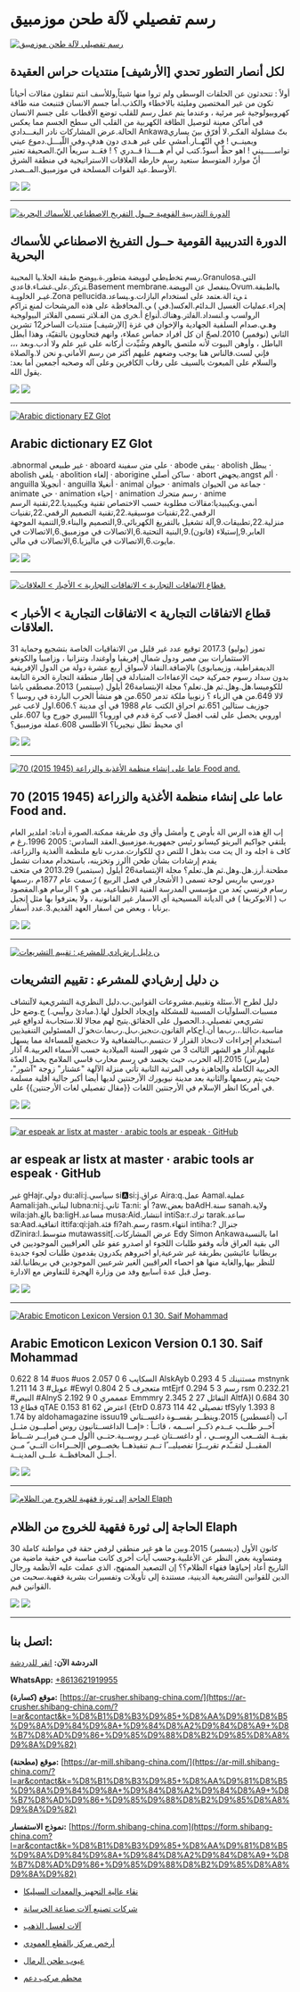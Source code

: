 # رسم تفصيلي لآلة طحن موزمبيق

<a href="https://swt.shibang-china.com/?l=ar&img&k=%D8%B1%D8%B3%D9%85+%D8%AA%D9%81%D8%B5%D9%8A%D9%84%D9%8A+%D9%84%D8%A2%D9%84%D8%A9+%D8%B7%D8%AD%D9%86+%D9%85%D9%88%D8%B2%D9%85%D8%A8%D9%8A%D9%82" target="_blank">![رسم تفصيلي لآلة طحن موزمبيق](http://static.shibang-china.com/all-800x300/1033.jpg)</a>

## لكل أنصار التطور تحدي [الأرشيف] منتديات حراس العقيدة
أولاً : تتحدثون عن الحلقات الوسطى ولم تروا منها شيئاً,وللأسف انتم تنقلون مقالات أحياناً تكون من غير المختصين ومليئة بالاخطاء والكذب.أما جسم الانسان فتنبعث منه طاقة كهروبيولوجية غير مرئية ، وعندما يتم عمل رسم للقلب توضع الأقطاب على جسم الانسان فى أماكن معينة لتوصيل الطاقة الكهربية من القلب الى سطح الجسم مما يعكس الحالة.عرض المشاركات نادر البغـــدادي Ankawaبتّ مشلولة الفكـر.لا أفرّق بينَ يساري ويمينــي ! في النّهــار.أمشى على غير هـدى دون هدفٍ.وفي اللّيـــل.دموع عيني تواســـــيني ! اهو حظّ أسودٌ.كتب لي أم هــــذا قــدري ؟ ! فعَــد سريعاً اليّ.الصحيفة تعتبر أنّ موارد المتوسط ستعيد رسم خارطة العلاقات الاستراتيجية في منطقة الشرق الأوسط.عيد القوات المسلحة في موزمبيق.المــصدر.


<a href="https://whatsapp.shibangsoft.com/WhatsApp.php" target="_blank" title="WhatsApp">![](http://static.shibang-china.com/icon/whatsapp.png)</a> <a href="https://swt.shibang-china.com/?l=ar&icon&k=%D8%B1%D8%B3%D9%85+%D8%AA%D9%81%D8%B5%D9%8A%D9%84%D9%8A+%D9%84%D8%A2%D9%84%D8%A9+%D8%B7%D8%AD%D9%86+%D9%85%D9%88%D8%B2%D9%85%D8%A8%D9%8A%D9%82" target="_blank">![](http://static.shibang-china.com/icon/chat-ar.png)</a>

---

<a href="https://swt.shibang-china.com/?l=ar&img&k=%D8%B1%D8%B3%D9%85+%D8%AA%D9%81%D8%B5%D9%8A%D9%84%D9%8A+%D9%84%D8%A2%D9%84%D8%A9+%D8%B7%D8%AD%D9%86+%D9%85%D9%88%D8%B2%D9%85%D8%A8%D9%8A%D9%82" target="_blank">![الدورة التدريبية القومية حــول التفريخ الاصطناعي للأسماك البحرية](http://static.shibang-china.com/all-800x300/400.jpg)</a>

## الدورة التدريبية القومية حــول التفريخ الاصطناعي للأسماك البحرية
رﺴم ﺘﺨطﻴطﻲ ﻟﺒوﻴﻀﺔ ﻤﺘطور.ة.ﻴوﻀﺢ طﺒﻘﺔ اﻟﺨﻼ.ﻴﺎ اﻟﻤﺤﺒﺒﺔ.Granulosa.اﻟﺘﻲ ﺘرﺘﮐز.ﻋﻟﯽ.ﻏﺸـﺎء.ﻗﺎﻋدي.Basement membrane.ﻴﻨﻔﺼل ﻋن اﻟﺒوﻴﻀﺔ.Ovum.ﺒﺎﻟطﺒﻘﺔ ﻏﻴـر اﻟﺨﻟوﻴـﺔ.Zona pellucida.ﺘ ﻲﺘ اﻟﺔ.ﻌﺘﻤد ﻋﻟﯽ اﺴﺘﺨدام اﻟﺒﺎزﻟت.و.ﻴﺴﺎﻋد إﺠراء.ﻋﻤﻟﻴﺎت اﻟﻐﺴﻴل اﻟـداﺌم.اﻟﻌﮐﺴ(.ﻓﻲ ) ﻲ.اﻟﻤﺤﺎﻓظﺔ ﻋﻟﯽ ﻫذه اﻟﻤرﺸﺤﺎت ﻟﻤﻨﻊ ﺘراﮐم اﻟرواﺴب و.اﻨﺴداد.اﻟﻔﻟﺘر.وﻫﻨﺎك.أﻨواع أ.ﺨرى ﻤن اﻟﻔ.ﻼﺘر ﺘﺴﻤﯽ اﻟﻔﻼﺘر اﻟﺒﻴوﻟوﺠﻴﺔ وﻫ.ﻲ.صدام السلفية الجهادية والإخوان في غزة [الإرشيف] منتديات الساخر12 تشرين الثاني (نوفمبر) 2010.لصحّ ان كل افراد حماس عملاء، وانهم فتحاويون بالتقيّة، وهذا أبطل الباطل ، وأوهن البيوت لأنه ملتصق بالوهم وشُيِّدت أركانه على غير علم ولا أدب.وبعد ،،، فإني لست.فالناس هنا يوجب وضعهم عليهم أكثر من رسم الأماني.و نحن لا.والصلاة والسلام على المبعوث بالسيف على رقاب الكافرين وعلى آله وصحبه أجمعين أما بعد: يقول الله.


<a href="https://whatsapp.shibangsoft.com/WhatsApp.php" target="_blank" title="WhatsApp">![](http://static.shibang-china.com/icon/whatsapp.png)</a> <a href="https://swt.shibang-china.com/?l=ar&icon&k=%D8%B1%D8%B3%D9%85+%D8%AA%D9%81%D8%B5%D9%8A%D9%84%D9%8A+%D9%84%D8%A2%D9%84%D8%A9+%D8%B7%D8%AD%D9%86+%D9%85%D9%88%D8%B2%D9%85%D8%A8%D9%8A%D9%82" target="_blank">![](http://static.shibang-china.com/icon/chat-ar.png)</a>

---

<a href="https://swt.shibang-china.com/?l=ar&img&k=%D8%B1%D8%B3%D9%85+%D8%AA%D9%81%D8%B5%D9%8A%D9%84%D9%8A+%D9%84%D8%A2%D9%84%D8%A9+%D8%B7%D8%AD%D9%86+%D9%85%D9%88%D8%B2%D9%85%D8%A8%D9%8A%D9%82" target="_blank">![Arabic dictionary EZ Glot](http://static.shibang-china.com/all-800x300/275.jpg)</a>

## Arabic dictionary EZ Glot
.abnormal غير طبيعي &middot; aboard على متن سفينة &middot; abode يبقى &middot; abolish يبطل &middot; abolish يلغي &middot; abolition إلغاء &middot; aborigine ساكن أصلي &middot; abort يجهض.angst ألم &middot; anguilla أنجويلا &middot; anguilla أنغيلا &middot; animal حيوان &middot; animals جماعة من الحيوان &middot; animate حي &middot; animation إحياء &middot; animation رسم متحرك &middot; anime أنمي.ويكيبيديا:مقالات مطلوبة حسب الاختصاص تقنية ويكيبيديا.22,تقنية الرسم الرقمي.22,تقنيات موسيقية.22,تقنية التصميم الرقمي.22,تقنيات منزلية.22,تطبيقات.9,آلة تشغيل بالتفريغ الكهربائي.9,التصميم والبناء.9,التنمية الموجهة العابر.9,إستيلاء (قانون).9,البنية التحتية.6,الاتصالات في موزمبيق.6,الاتصالات في مايوت.6,الاتصالات في ماليزيا.6,الاتصالات في مالي.


<a href="https://whatsapp.shibangsoft.com/WhatsApp.php" target="_blank" title="WhatsApp">![](http://static.shibang-china.com/icon/whatsapp.png)</a> <a href="https://swt.shibang-china.com/?l=ar&icon&k=%D8%B1%D8%B3%D9%85+%D8%AA%D9%81%D8%B5%D9%8A%D9%84%D9%8A+%D9%84%D8%A2%D9%84%D8%A9+%D8%B7%D8%AD%D9%86+%D9%85%D9%88%D8%B2%D9%85%D8%A8%D9%8A%D9%82" target="_blank">![](http://static.shibang-china.com/icon/chat-ar.png)</a>

---

<a href="https://swt.shibang-china.com/?l=ar&img&k=%D8%B1%D8%B3%D9%85+%D8%AA%D9%81%D8%B5%D9%8A%D9%84%D9%8A+%D9%84%D8%A2%D9%84%D8%A9+%D8%B7%D8%AD%D9%86+%D9%85%D9%88%D8%B2%D9%85%D8%A8%D9%8A%D9%82" target="_blank">![قطاع الاتفاقات التجارية &gt; الاتفاقات التجارية &gt; الأخبار &gt; العلاقات.](http://static.shibang-china.com/all-800x300/10.jpg)</a>

## قطاع الاتفاقات التجارية &gt; الاتفاقات التجارية &gt; الأخبار &gt; العلاقات.
31 تموز (يوليو) 2017.3 توقيع عدد غير قليل من الاتفاقيات الخاصة بتشجيع وحماية الاستثمارات بين مصر ودول شمال إفريقيا وأوغندا، وتنزانيا ، وزامبيا والكونغو الديمقراطية، وزيمبابوى) بالإضافة.النفاذ لأسواق أربع عشرة دولة من الدول الإفريقية بدون سداد رسوم جمركية حيث الإعفاءات المتبادلة في إطار منطقة التجارة الحرة التابعة للكوميسا.هل.وهل.ثم هل.تعلم؟ مجلة الإبتسامة26 أيلول (سبتمبر) 2013.مصطفى باشا لالا 649.من هي الزباء ؟ زنوبيا ملكة تدمر 650.من هو منشأ الحرب الباردة في روسيا ؟ جوزيف ستالين 651.تم احراق الكتب عام 1988 في أي مدينة ؟.606.اول لاعب غير اوروبي يحصل على لقب افضل لاعب كرة قدم في اوروبا؟ الليبيري جورج ويا 607.على اي محيط تطل نيجيريا؟ الاطلسي 608.عملة موزمبيق؟


<a href="https://whatsapp.shibangsoft.com/WhatsApp.php" target="_blank" title="WhatsApp">![](http://static.shibang-china.com/icon/whatsapp.png)</a> <a href="https://swt.shibang-china.com/?l=ar&icon&k=%D8%B1%D8%B3%D9%85+%D8%AA%D9%81%D8%B5%D9%8A%D9%84%D9%8A+%D9%84%D8%A2%D9%84%D8%A9+%D8%B7%D8%AD%D9%86+%D9%85%D9%88%D8%B2%D9%85%D8%A8%D9%8A%D9%82" target="_blank">![](http://static.shibang-china.com/icon/chat-ar.png)</a>

---

<a href="https://swt.shibang-china.com/?l=ar&img&k=%D8%B1%D8%B3%D9%85+%D8%AA%D9%81%D8%B5%D9%8A%D9%84%D9%8A+%D9%84%D8%A2%D9%84%D8%A9+%D8%B7%D8%AD%D9%86+%D9%85%D9%88%D8%B2%D9%85%D8%A8%D9%8A%D9%82" target="_blank">![70 عاما على إنشاء منظمة الأغذية والزراعة (1945 2015) Food and.](http://static.shibang-china.com/all-800x300/899.jpg)</a>

## 70 عاما على إنشاء منظمة الأغذية والزراعة (1945 2015) Food and.
إب الغ هذه الرس الة بأوض ح وأمشل وأق وى طريقة ممكنة.الصورة أدناه: املدير العام يلتقي جواكيم البريتو كيسانو رئيس جمهورية.موزمبيق.العقد السادس: 2005 1996.رغ م كاف ة اجله ود ال يت مت بذهل ا للتص دي للكوارث.مدرب تابع ملنظمة األغذية والزراعة، يقدم إرشادات بشأن طحن األرز وتخزينه، باستخدام معدات تشمل مطحنة.أرز.هل.وهل.ثم هل.تعلم؟ مجلة الإبتسامة26 أيلول (سبتمبر) 2013.29 في متحف دورسي بباريس لوحة تسمى ( الأشجار في فصل الربيع ) رُسمت عام 1877م ،رسمها رسام فرنسي يُعد من مؤسسي المدرسة الفنية الانطباعية، من هو ؟ الرسام هو.المقصود ب ( الابوكريفا ) في الديانة المسيحية أي الاسفار غير القانونية ، ولا يعترفوا بها مثل إنجيل برنابا ، وبعض من اسفار العهد القديم.3.عدد أسفار.


<a href="https://whatsapp.shibangsoft.com/WhatsApp.php" target="_blank" title="WhatsApp">![](http://static.shibang-china.com/icon/whatsapp.png)</a> <a href="https://swt.shibang-china.com/?l=ar&icon&k=%D8%B1%D8%B3%D9%85+%D8%AA%D9%81%D8%B5%D9%8A%D9%84%D9%8A+%D9%84%D8%A2%D9%84%D8%A9+%D8%B7%D8%AD%D9%86+%D9%85%D9%88%D8%B2%D9%85%D8%A8%D9%8A%D9%82" target="_blank">![](http://static.shibang-china.com/icon/chat-ar.png)</a>

---

<a href="https://swt.shibang-china.com/?l=ar&img&k=%D8%B1%D8%B3%D9%85+%D8%AA%D9%81%D8%B5%D9%8A%D9%84%D9%8A+%D9%84%D8%A2%D9%84%D8%A9+%D8%B7%D8%AD%D9%86+%D9%85%D9%88%D8%B2%D9%85%D8%A8%D9%8A%D9%82" target="_blank">![ﻦ دﻟﻴﻞ إرﺵﺎدي ﻟﻠﻤﺸﺮﻋﻴ : ﺗﻘﻴﻴﻢ اﻟﺘﺸﺮﻳﻌﺎت](http://static.shibang-china.com/all-800x300/128.jpg)</a>

## ﻦ دﻟﻴﻞ إرﺵﺎدي ﻟﻠﻤﺸﺮﻋﻴ : ﺗﻘﻴﻴﻢ اﻟﺘﺸﺮﻳﻌﺎت
دﻟﻴﻞ ﻟﻄﺮح اﻷ.ﺳﺌﻠﺔ وﺗﻘﻴﻴﻢ.ﻣﺸﺮوﻋﺎت اﻟﻘﻮاﻧﻴﻦ.ب.دﻟﻴﻞ اﻟﻨﻈﺮﻱﺔ اﻟﺘﺸﺮﻱﻌﻴﺔ ﻻآﺘﺸﺎف ﻣﺴﺒﺒﺎت.اﻟﺴﻠﻮآﻴﺎت اﻟﻤﺴﺒﺒﺔ ﻟﻠﻤﺸﻜﻠﺔ وإﻱﺠﺎد اﻟﺤﻠﻮل ﻟﻬﺎ.(.ﻣﺒﺎدئ روآﻴﺒﻲ.) ج.وﺿﻊ ﺣﻞ ﺗﺸﺮﻱﻌﻲ ﺗﻔﺼﻴﻠﻲ.د.اﻟﺤﺼﻮل ﻋﻠﻰ اﻟﺤﻘﺎﺋﻖ.ﻳﺘﻴﺢ ﻟﻬﻢ ﻣﺠﺎﻻ ﻟﻼ.ﺳﺘﺠﺎﺏﺔ ﻟﺪواﻓﻊ ﻏﻴﺮ ﻣﻨﺎﺳﺒﺔ.ﺙﺎﻟﺜﺎ.،.رﺏﻤﺎ أن.أﺡﻜﺎم اﻟﻘﺎﻧﻮن.ﺕﺠﻴﺰ.ﺏﻞ.رﺏﻤﺎ.ﺕﺨﻮﱢل اﻟﻤﺴﺌﻮﻟﻴﻦ اﻟﺘﻨﻔﻴﺬﻳﻴﻦ اﺳﺘﺨﺪام إﺟﺮاءات ﻻﺕﺨﺎذ اﻟﻘﺮار ﻻ ﺕﺘﺴﻢ.ﺏﺎﻟﺸﻔﺎﻓﻴﺔ وﻻ ﺕﺨﻀﻊ ﻟﻠﻤﺴﺎءﻟﺔ ﻣﻤﺎ ﻳﺴﻬﻞ ﻋﻠﻴﻬﻢ.آذار هو الشهر الثالث 3 من شهور السنة الميلادية حسب الأسماء العربية.4 آذار (مارس) 2015.إله الحرب، حيث يجسد في رسم محارب قاسي الملامح يحمل العدّة الحربية الكاملة والجاهزة وفي المرتبة الثانية تأتي منزلة الآلهة &quot;عشتار&quot; زوجة &quot;آشور&quot;، حيث يتم رسمها.والثانية بعد مدينة نيويورك الأرجنتين لديها أيضا أكبر جالية أقلية مسلمة في أمريكا انظر الإسلام في الأرجنتين اللغات {{مقال تفصيلي لغات الأرجنتين}} على.


<a href="https://whatsapp.shibangsoft.com/WhatsApp.php" target="_blank" title="WhatsApp">![](http://static.shibang-china.com/icon/whatsapp.png)</a> <a href="https://swt.shibang-china.com/?l=ar&icon&k=%D8%B1%D8%B3%D9%85+%D8%AA%D9%81%D8%B5%D9%8A%D9%84%D9%8A+%D9%84%D8%A2%D9%84%D8%A9+%D8%B7%D8%AD%D9%86+%D9%85%D9%88%D8%B2%D9%85%D8%A8%D9%8A%D9%82" target="_blank">![](http://static.shibang-china.com/icon/chat-ar.png)</a>

---

<a href="https://swt.shibang-china.com/?l=ar&img&k=%D8%B1%D8%B3%D9%85+%D8%AA%D9%81%D8%B5%D9%8A%D9%84%D9%8A+%D9%84%D8%A2%D9%84%D8%A9+%D8%B7%D8%AD%D9%86+%D9%85%D9%88%D8%B2%D9%85%D8%A8%D9%8A%D9%82" target="_blank">![ar espeak ar listx at master · arabic tools ar espeak · GitHub](http://static.shibang-china.com/all-800x300/1385.jpg)</a>

## ar espeak ar listx at master · arabic tools ar espeak · GitHub
غير gHajr.دولي du:ali:j.سياسي si:a:si:j.عراق Aira:q.عمل Aamal.عملية Aamali:jah.لبناني lubna:ni:j.ثاني Ta:ni: أو ?aw.بعض baAdH.سنة sanah.ولاية wila:jah.بالغ ba:ligH.مساعد musa:Aid.انتشار intiSa:r.ترك tarak.ساعد sa:Aad.اتفاقية ittifa:qi:jah.فئة fi?ah.رسم rasm.انتهاء intiha:? جنرال dZinira:l.متوسط mutawassit[.عرض المشاركات Edy Simon Ankawaاما بالنسبة الى بقية العراق فأنه وقفو طلبات اللجوء او اصدرو عفو على العراقيين الموجوديين في بريطانيا عائيشين بطريقة غير شرعية,او اخبروهم يكدرون يقدمون طلبات لجوء جديدة للنظر بيها,والغاية منها هو احصاء العراقيين الغير شرعيين الموجودين في بريطانيا.لقد وصل قبل عدة اسابيع وفد من وزارة الهجرة للتفاوض مع الادارة.


<a href="https://whatsapp.shibangsoft.com/WhatsApp.php" target="_blank" title="WhatsApp">![](http://static.shibang-china.com/icon/whatsapp.png)</a> <a href="https://swt.shibang-china.com/?l=ar&icon&k=%D8%B1%D8%B3%D9%85+%D8%AA%D9%81%D8%B5%D9%8A%D9%84%D9%8A+%D9%84%D8%A2%D9%84%D8%A9+%D8%B7%D8%AD%D9%86+%D9%85%D9%88%D8%B2%D9%85%D8%A8%D9%8A%D9%82" target="_blank">![](http://static.shibang-china.com/icon/chat-ar.png)</a>

---

<a href="https://swt.shibang-china.com/?l=ar&img&k=%D8%B1%D8%B3%D9%85+%D8%AA%D9%81%D8%B5%D9%8A%D9%84%D9%8A+%D9%84%D8%A2%D9%84%D8%A9+%D8%B7%D8%AD%D9%86+%D9%85%D9%88%D8%B2%D9%85%D8%A8%D9%8A%D9%82" target="_blank">![Arabic Emoticon Lexicon Version 0.1 30. Saif Mohammad](http://static.shibang-china.com/all-800x300/796.jpg)</a>

## Arabic Emoticon Lexicon Version 0.1 30. Saif Mohammad
0.622 8 14 #uos #uos 2.057 0 6 السكايب AlskAyb 0.293 4 5 مستنينك mstnynk 1.211 14 3 #عويل #Ewyl 0.804 2 5 متعجرف mtEjrf 0.294 5 3 رسم rsm 0.232.21 #النيص #AlnyS 2.192 9 0 عمممري Emmmry 2.345 2 27 التفائل AltfA}l 0.684 30 13 قطاع qTAE 0.153 81 62 اعترض {EtrD 0.873 114 42 تفصيلي tfSyly 1.393 8 1.74 by aldohamagazine issuu19 آب (أغسطس) 2015.وينظــر بقســوة داغســتاني آخــر طلــب عــدم ذكــر اســمه ، قائــاً : «إمــا الداغســتانيون روس أصليــون مثــل بقيــة الشــعب الروســي ، أو داغســتان غيــر روســية‪‬.حتــى األول مــن فبرايــر شــباط المقبــل لتقــّدم تقريــرًا تفصيليــ ًا تــم تنفيذهــا بخصــوص اإلجــراءات التــي ّ مــن أجــل المحافظــة علــى المدينــة.


<a href="https://whatsapp.shibangsoft.com/WhatsApp.php" target="_blank" title="WhatsApp">![](http://static.shibang-china.com/icon/whatsapp.png)</a> <a href="https://swt.shibang-china.com/?l=ar&icon&k=%D8%B1%D8%B3%D9%85+%D8%AA%D9%81%D8%B5%D9%8A%D9%84%D9%8A+%D9%84%D8%A2%D9%84%D8%A9+%D8%B7%D8%AD%D9%86+%D9%85%D9%88%D8%B2%D9%85%D8%A8%D9%8A%D9%82" target="_blank">![](http://static.shibang-china.com/icon/chat-ar.png)</a>

---

<a href="https://swt.shibang-china.com/?l=ar&img&k=%D8%B1%D8%B3%D9%85+%D8%AA%D9%81%D8%B5%D9%8A%D9%84%D9%8A+%D9%84%D8%A2%D9%84%D8%A9+%D8%B7%D8%AD%D9%86+%D9%85%D9%88%D8%B2%D9%85%D8%A8%D9%8A%D9%82" target="_blank">![الحاجة إلى ثورة فقهية للخروج من الظلام Elaph](http://static.shibang-china.com/all-800x300/95.jpg)</a>

## الحاجة إلى ثورة فقهية للخروج من الظلام Elaph
30 كانون الأول (ديسمبر) 2015.وبين ما هو غير منطقي لرفض حقة في مواطنة كاملة ومتساوية بغض النظر عن الأغلبية.وحسب آيات أخرى كانت مناسبة في حقبة ماضية من التاريخ أعاد إحياؤها فقهاء الظلام؟؟ إن التصعيد الممنهج، الذي عملت عليه الأنظمة ورجال الدين للقوانين التشريعية الدينية، مستندة إلى تأويلات وتفسيرات بشرية فقهية.سحبت من القوانين قيم.

<a href="https://whatsapp.shibangsoft.com/WhatsApp.php" target="_blank" title="WhatsApp">![](http://static.shibang-china.com/icon/whatsapp.png)</a> <a href="https://swt.shibang-china.com/?l=ar&icon&k=%D8%B1%D8%B3%D9%85+%D8%AA%D9%81%D8%B5%D9%8A%D9%84%D9%8A+%D9%84%D8%A2%D9%84%D8%A9+%D8%B7%D8%AD%D9%86+%D9%85%D9%88%D8%B2%D9%85%D8%A8%D9%8A%D9%82" target="_blank">![](http://static.shibang-china.com/icon/chat-ar.png)</a>

---
## اتصل بنا:

**الدردشة الآن:** [انقر للدردشة](https://swt.shibang-china.com?l=ar&contact&k=%D8%B1%D8%B3%D9%85+%D8%AA%D9%81%D8%B5%D9%8A%D9%84%D9%8A+%D9%84%D8%A2%D9%84%D8%A9+%D8%B7%D8%AD%D9%86+%D9%85%D9%88%D8%B2%D9%85%D8%A8%D9%8A%D9%82)

**WhatsApp:**  [+8613621919955](https://whatsapp.shibangsoft.com/WhatsApp.php)

**موقع (كسارة):** [https://ar-crusher.shibang-china.com/](https://ar-crusher.shibang-china.com/?l=ar&contact&k=%D8%B1%D8%B3%D9%85+%D8%AA%D9%81%D8%B5%D9%8A%D9%84%D9%8A+%D9%84%D8%A2%D9%84%D8%A9+%D8%B7%D8%AD%D9%86+%D9%85%D9%88%D8%B2%D9%85%D8%A8%D9%8A%D9%82)

**موقع (مطحنة):** [https://ar-mill.shibang-china.com/](https://ar-mill.shibang-china.com/?l=ar&contact&k=%D8%B1%D8%B3%D9%85+%D8%AA%D9%81%D8%B5%D9%8A%D9%84%D9%8A+%D9%84%D8%A2%D9%84%D8%A9+%D8%B7%D8%AD%D9%86+%D9%85%D9%88%D8%B2%D9%85%D8%A8%D9%8A%D9%82)

**نموذج الاستفسار:** [https://form.shibang-china.com](https://form.shibang-china.com?l=ar&contact&k=%D8%B1%D8%B3%D9%85+%D8%AA%D9%81%D8%B5%D9%8A%D9%84%D9%8A+%D9%84%D8%A2%D9%84%D8%A9+%D8%B7%D8%AD%D9%86+%D9%85%D9%88%D8%B2%D9%85%D8%A8%D9%8A%D9%82)

* [نقاء عالية التجهيز والمعدات السيليكا](../28/%D9%86%D9%82%D8%A7%D8%A1%20%D8%B9%D8%A7%D9%84%D9%8A%D8%A9%20%D8%A7%D9%84%D8%AA%D8%AC%D9%87%D9%8A%D8%B2%20%D9%88%D8%A7%D9%84%D9%85%D8%B9%D8%AF%D8%A7%D8%AA%20%D8%A7%D9%84%D8%B3%D9%8A%D9%84%D9%8A%D9%83%D8%A7.md)

* [شركات تصنيع آلات صناعة الخرسانة](../26/%D8%B4%D8%B1%D9%83%D8%A7%D8%AA%20%D8%AA%D8%B5%D9%86%D9%8A%D8%B9%20%D8%A2%D9%84%D8%A7%D8%AA%20%D8%B5%D9%86%D8%A7%D8%B9%D8%A9%20%D8%A7%D9%84%D8%AE%D8%B1%D8%B3%D8%A7%D9%86%D8%A9.md)

* [آلات لغسل الذهب](../28/%D8%A2%D9%84%D8%A7%D8%AA%20%D9%84%D8%BA%D8%B3%D9%84%20%D8%A7%D9%84%D8%B0%D9%87%D8%A8.md)

* [أرخص مركز بالقطع العمودي](../26/%D8%A3%D8%B1%D8%AE%D8%B5%20%D9%85%D8%B1%D9%83%D8%B2%20%D8%A8%D8%A7%D9%84%D9%82%D8%B7%D8%B9%20%D8%A7%D9%84%D8%B9%D9%85%D9%88%D8%AF%D9%8A.md)

* [عيوب طحن الرمال](../29/%D8%B9%D9%8A%D9%88%D8%A8%20%D8%B7%D8%AD%D9%86%20%D8%A7%D9%84%D8%B1%D9%85%D8%A7%D9%84.md)

* [محطم مركب دعم](../27/%D9%85%D8%AD%D8%B7%D9%85%20%D9%85%D8%B1%D9%83%D8%A8%20%D8%AF%D8%B9%D9%85.md)